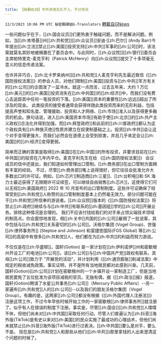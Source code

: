 ```yaml
---
title: 【秘翻在线】中共渗透无孔不入、不分党派
---
```

`12/3/2023 10:06 PM UTC 秘密翻譯組G-Translators` [轉載自GNews](https://gnews.org/articles/2066907)

        
        

一些问题似乎在于，[[zh:国会议员]]们更热衷于触碰问题，而不是解决问题。例如，当[[zh:肯塔基]]州[[zh:共和党]][[zh:众议员]]安迪·[[zh:巴尔]] (Andy Barr)今年提出[[zh:立法]]禁止[[zh:美国]]投资支持[[zh:中共]]军事的[[zh:公司]]时，该法案就莫名其妙地被搁置在了委员会中。与此同时，[[zh:众议院]][[zh:银行]]委员会主席帕特里克\-麦克亨利（Patrick McHenry）向[[zh:众议院]]提交了十多项毫无意义的信息传递法案。

也许并非巧合，[[zh:北卡罗来纳州]][[zh:共和党]]人麦克亨利先生最近致信《[[zh:国防授权法案]]》的参会人员，对他们限制[[zh:美国]]投资与[[zh:中共]]军方有关的[[zh:公司]]的企图泼了一盆冷水。就这一点而言，过去五年来，大约 1 万亿[[zh:美元]]的[[zh:美国]]投资消失在[[zh:中共国]]的[[zh:经济]]中，而我们没有费心去追踪其中任何一笔投资的下落。[[zh:美国]]资本的重要性[[zh:远远]]超出了所涉及的现金。 此类投资的接受者通常会获得伴随此类投资而来的无形利益，包括提高声誉和知名度、管理援助、投资和人才网络、[[zh:市场]]准入以及获得更多融资的机会。换句话说，进入[[zh:美国资本市场]]有助于使[[zh:北京]]的[[zh:共产主义政权]]合法化并得到加强，而[[zh:拜登政府]]和此前的[[zh:川普政府]]都认为这个政权具有[[zh:种族灭绝]]性质并建立在奴隶制基础之上。投资[[zh:中共]]会让这个对手变得更强大，而我们必然会在道德上会受到损害，并且几乎肯定会让[[zh:美国]]的[[zh:经济]]变得更弱。

简单而正确的答案是取缔[[zh:美国]]在[[zh:中国]]的所有投资，并要求目前在[[zh:中共国]]的投资在几年内平仓。麦克亨利先生在给 《[[zh:国防授权法案]]》 会议成员的信中还提出，我们知道如何管理出口管制。[[zh:商务部]]在出口管制方面拥有丰富的经验。 不过，尽管[[zh:商务部]]嘴上说得很好，但它往往会批准允许大多数出口的许可证。例如，[[zh:芯片]]制造商[[zh:三星]]、[[zh:台积电]]和 SK 海力士最近获得了无限期许可证续签，可以继续自由销售[[zh:芯片]]，这使得它们可以无视[[zh:美国政府]] 2022 年 10 月宣布的出口管制制度。这些许可证确保了经常受到[[zh:共和党]]人称赞的出口管制制度基本上仍然毫无效力。部分问题可能在于[[zh:共和党]]所信奉的游说者。[[zh:众议院]]版本的《[[zh:国防授权法案]]》将禁止[[zh:政府]]继续与与[[zh:中共]]有联系的[[zh:基因组]]学的[[zh:公司]]开展业务。排除这种情况是合理的。 我们不应该付钱给我们的对手来占领尖端技术领域的制高点。你会震惊地发现，相[[zh:关中]]共国的[[zh:公司]]雇佣了一批说客，其中包括与[[zh:共和党]]关系密切的[[zh:公司]]。沃格尔集团 (Vogel Group)、世强[[zh:律师事务所]] (Steptoe and Johnson) 和富捷思国际(FGS Global) 等[[zh:公司]]的高层中有很多[[zh:共和党]]人，他们都在为[[zh:中共]]的利益而努力游说。

不仅仅是在[[zh:华盛顿]]。国轩(Gotion) 是一家计划在[[zh:伊利诺伊]]州和密歇根州开设工厂的电池[[zh:公司]]，该[[zh:公司]]与[[zh:中国共产党]]政权有联系，其母[[zh:公司]]致力于 "开展党的活动"，并计划利用《[[zh:通货膨胀]]削减法案》中规定的税收减免政策。事实证明，并不是所有当地居民都对此感到兴奋。几天前，国轩(Gotion)[[zh:公司]]计划在密歇根州的一个乡镇开设一家制造工厂，但是当地居民罢免了五位批准为该项目减税的官员。无独有偶，据《[[zh:政治]]报》报道，国轩(Gotion)聘请了水星公共事务[[zh:公司]]（Mercury Public Affairs）\--另一家遍布[[zh:共和党]]人的[[zh:公司]]\--以及我们的朋友沃格尔集团（Vogel Group）。有趣的是，这两家[[zh:公司]]都没有根据《[[zh:外国代理人注册法]]》注册这项工作，不过今年早些时候开始工作的一家密歇根[[zh:律师事务所]]就注册了。似乎有人在错误的制度下注册。事实是，尽管[[zh:国会]][[zh:共和党]]人喋喋不休，但他们尚未对[[zh:中共国]]采取任何行动。尽管人们普遍认为[[zh:抖音]]海外版(TikTok)是有史以来对[[zh:美国]]的民众实施了最成功的心理战术，但他们尚未就禁止[[zh:抖音]]海外版(TikTok)进行过表决。[[zh:中共国]]要么是对手，要么不是。 现在是[[zh:共和党]]人和那些从他们([[zh:中共]])那里拿钱的人出来澄清这个问题的时候了。
